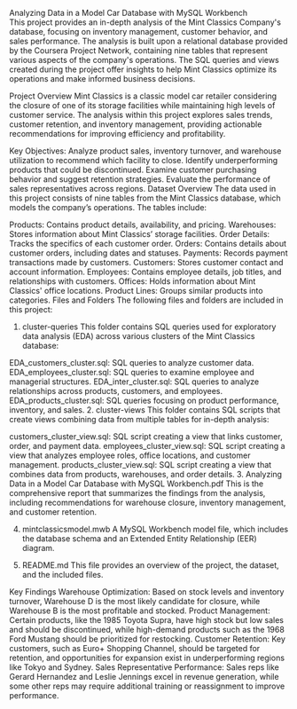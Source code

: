 Analyzing Data in a Model Car Database with MySQL Workbench <br>
This project provides an in-depth analysis of the Mint Classics Company's database, focusing on inventory management, customer behavior, and sales performance. The analysis is built upon a relational database provided by the Coursera Project Network, containing nine tables that represent various aspects of the company's operations. The SQL queries and views created during the project offer insights to help Mint Classics optimize its operations and make informed business decisions.

Project Overview
Mint Classics is a classic model car retailer considering the closure of one of its storage facilities while maintaining high levels of customer service. The analysis within this project explores sales trends, customer retention, and inventory management, providing actionable recommendations for improving efficiency and profitability.

Key Objectives:
Analyze product sales, inventory turnover, and warehouse utilization to recommend which facility to close.
Identify underperforming products that could be discontinued.
Examine customer purchasing behavior and suggest retention strategies.
Evaluate the performance of sales representatives across regions.
Dataset Overview
The data used in this project consists of nine tables from the Mint Classics database, which models the company’s operations. The tables include:

Products: Contains product details, availability, and pricing.
Warehouses: Stores information about Mint Classics’ storage facilities.
Order Details: Tracks the specifics of each customer order.
Orders: Contains details about customer orders, including dates and statuses.
Payments: Records payment transactions made by customers.
Customers: Stores customer contact and account information.
Employees: Contains employee details, job titles, and relationships with customers.
Offices: Holds information about Mint Classics' office locations.
Product Lines: Groups similar products into categories.
Files and Folders
The following files and folders are included in this project:

1. cluster-queries
This folder contains SQL queries used for exploratory data analysis (EDA) across various clusters of the Mint Classics database:

EDA_customers_cluster.sql: SQL queries to analyze customer data.
EDA_employees_cluster.sql: SQL queries to examine employee and managerial structures.
EDA_inter_cluster.sql: SQL queries to analyze relationships across products, customers, and employees.
EDA_products_cluster.sql: SQL queries focusing on product performance, inventory, and sales.
2. cluster-views
This folder contains SQL scripts that create views combining data from multiple tables for in-depth analysis:

customers_cluster_view.sql: SQL script creating a view that links customer, order, and payment data.
employees_cluster_view.sql: SQL script creating a view that analyzes employee roles, office locations, and customer management.
products_cluster_view.sql: SQL script creating a view that combines data from products, warehouses, and order details.
3. Analyzing Data in a Model Car Database with MySQL Workbench.pdf
This is the comprehensive report that summarizes the findings from the analysis, including recommendations for warehouse closure, inventory management, and customer retention.

4. mintclassicsmodel.mwb
A MySQL Workbench model file, which includes the database schema and an Extended Entity Relationship (EER) diagram.

5. README.md
This file provides an overview of the project, the dataset, and the included files.

Key Findings
Warehouse Optimization: Based on stock levels and inventory turnover, Warehouse D is the most likely candidate for closure, while Warehouse B is the most profitable and stocked.
Product Management: Certain products, like the 1985 Toyota Supra, have high stock but low sales and should be discontinued, while high-demand products such as the 1968 Ford Mustang should be prioritized for restocking.
Customer Retention: Key customers, such as Euro+ Shopping Channel, should be targeted for retention, and opportunities for expansion exist in underperforming regions like Tokyo and Sydney.
Sales Representative Performance: Sales reps like Gerard Hernandez and Leslie Jennings excel in revenue generation, while some other reps may require additional training or reassignment to improve performance.
